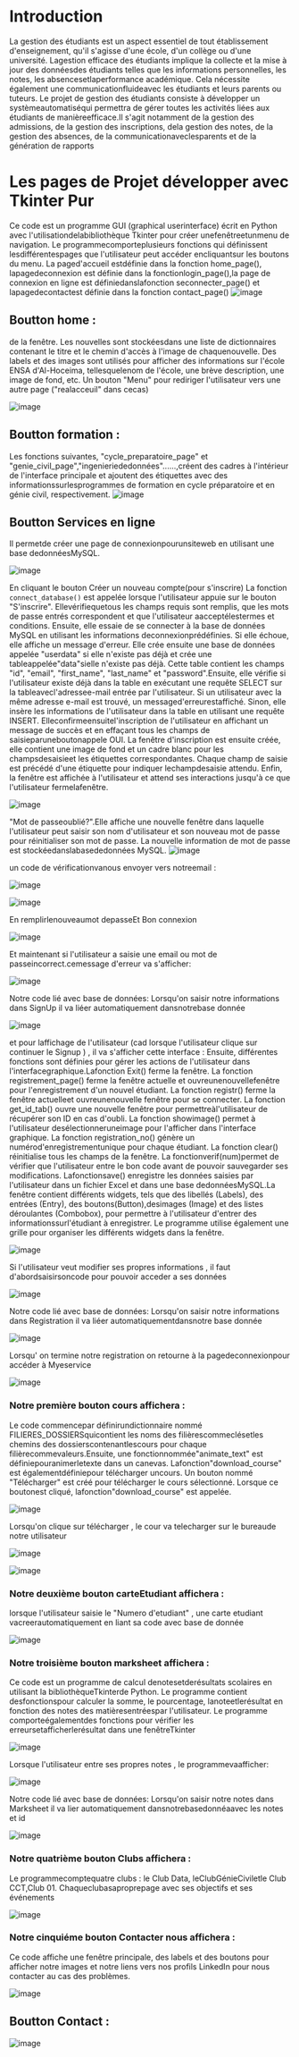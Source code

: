 # Introduction 
La gestion des étudiants est un aspect essentiel de tout établissement
d'enseignement, qu'il s'agisse d'une école, d'un collège ou d'une université. Lagestion efficace des étudiants implique la collecte et la mise à jour des donnéesdes étudiants telles que les informations personnelles, les notes, les absencesetlaperformance académique. Cela nécessite également une communicationfluideavec les étudiants et leurs parents ou tuteurs. Le projet de gestion des étudiants consiste à développer un systèmeautomatiséqui permettra de gérer toutes les activités liées aux étudiants de manièreefficace.Il s'agit notamment de la gestion des admissions, de la gestion des inscriptions, dela gestion des notes, de la gestion des absences, de la communicationaveclesparents et de la génération de rapports

# Les pages de Projet développer avec Tkinter Pur 
Ce code est un programme GUI (graphical userinterface) écrit en Python avec l'utilisationdelabibliothèque Tkinter pour créer unefenêtreetunmenu de navigation. Le programmecomporteplusieurs fonctions qui définissent lesdifférentespages que l'utilisateur peut accéder encliquantsur les boutons du menu. La paged'accueil estdéfinie dans la fonction home_page(), lapagedeconnexion est définie dans la fonctionlogin_page(),la page de connexion en ligne est définiedanslafonction seconnecter_page() et lapagedecontactest définie dans la fonction contact_page()
![image](https://github.com/chaymaemerhrioui1/gestion_des_etudiants/assets/128318349/f16ecd32-11de-4579-8423-c6ac3cb16c04)

## Boutton home : 

 de la fenêtre. Les nouvelles sont stockéesdans une liste de dictionnaires contenant le titre et le chemin d'accès à l'image de chaquenouvelle. Des labels et des images sont utilisés pour afficher des informations sur l'école ENSA d'Al-Hoceima, tellesquelenom de l'école, une brève description, une image de fond, etc. Un bouton "Menu" pour rediriger l'utilisateur vers une autre page ("realacceuil" dans cecas)

![image](https://github.com/chaymaemerhrioui1/gestion_des_etudiants/assets/128318349/f107dd52-0873-44ce-9411-38d4c49a79ae)

## Boutton formation : 

Les fonctions suivantes, "cycle_preparatoire_page" et "genie_civil_page","ingenieriededonnées"......,créent des cadres à l'intérieur de l'interface principale et ajoutent des étiquettes avec des informationssurlesprogrammes de formation en cycle préparatoire et en génie civil, respectivement.
![image](https://github.com/chaymaemerhrioui1/gestion_des_etudiants/assets/128318349/d1795010-d316-435a-b173-31afee25d8f0)

## Boutton Services en ligne

Il permetde créer une page de connexionpourunsiteweb en utilisant une base dedonnéesMySQL. 

![image](https://github.com/chaymaemerhrioui1/gestion_des_etudiants/assets/128318349/ba0fc4e5-1cb2-452d-b2cc-3a2e5143f4d3)

En cliquant le bouton Créer un nouveau compte(pour s'inscrire)
La fonction `connect_database()` est appelée lorsque l'utilisateur appuie sur le bouton "S'inscrire". Ellevérifiequetous les champs requis sont remplis, que les mots de passe entrés correspondent et que l'utilisateur aacceptélestermes et conditions. Ensuite, elle essaie de se connecter à la base de données MySQL en utilisant les informations deconnexionprédéfinies. Si elle échoue, elle affiche un message d'erreur. Elle crée ensuite une base de données appelée "userdata" si elle n'existe pas déjà et crée une tableappelée"data"sielle n'existe pas déjà. Cette table contient les champs "id", "email", "first_name", "last_name" et "password".Ensuite, elle vérifie si l'utilisateur existe déjà dans la table en exécutant une requête SELECT sur la tableavecl'adressee-mail entrée par l'utilisateur. Si un utilisateur avec la même adresse e-mail est trouvé, un messaged'erreurestaffiché.
Sinon, elle insère les informations de l'utilisateur dans la table en utilisant une requête INSERT. Elleconfirmeensuitel'inscription de l'utilisateur en affichant un message de succès et en effaçant tous les champs de saisieparuneboutonappele OUI. La fenêtre d'inscription est ensuite créée, elle contient une image de fond et un cadre blanc pour les champsdesaisieet les étiquettes correspondantes. Chaque champ de saisie est précédé d'une étiquette pour indiquer lechampdesaisie attendu.
Enfin, la fenêtre est affichée à l'utilisateur et attend ses interactions jusqu'à ce que l'utilisateur fermelafenêtre.

![image](https://github.com/chaymaemerhrioui1/gestion_des_etudiants/assets/128318349/c2fcc11b-f021-45d9-b9ea-5947d8bdf81b)

"Mot de passeoublié?".Elle affiche une nouvelle fenêtre dans laquelle l'utilisateur peut saisir son nom d'utilisateur et son nouveau mot de passe pour réinitialiser son mot de passe. La nouvelle information de mot de passe est stockéedanslabasededonnées MySQL. 
![image](https://github.com/chaymaemerhrioui1/gestion_des_etudiants/assets/128318349/ec2828cf-badb-473e-a9ad-58302a742f14)

un code de vérificationvanous envoyer vers notreemail : 

![image](https://github.com/chaymaemerhrioui1/gestion_des_etudiants/assets/128318349/71f17c79-cde4-45cc-818d-1cd4b995466b)

![image](https://github.com/chaymaemerhrioui1/gestion_des_etudiants/assets/128318349/4adc1b10-792a-41f6-80b8-1e9265267496)


En remplirlenouveaumot depasseEt Bon connexion

![image](https://github.com/chaymaemerhrioui1/gestion_des_etudiants/assets/128318349/4a06bd90-b373-4521-9ed2-ae394a4f227e)

Et maintenant si l'utilisateur a saisie une email ou mot de passeincorrect.cemessage d'erreur va s'afficher: 

![image](https://github.com/chaymaemerhrioui1/gestion_des_etudiants/assets/128318349/a7d508a8-9e54-486a-a8f6-6d4c1bbf322c)

Notre code lié avec base de données:
Lorsqu'on saisir notre informations dans SignUp il va liéer automatiquement dansnotrebase donnée

![image](https://github.com/chaymaemerhrioui1/gestion_des_etudiants/assets/128318349/1d567d0c-1ded-47dc-af7b-ac6c6860773f)

et pour laffichage de l'utilisateur (cad lorsque l'utilisateur clique sur continuer le Signup ) , il va s'afficher cette interface : 
Ensuite, différentes fonctions sont définies pour gérer les actions de l'utilisateur dans l'interfacegraphique.Lafonction Exit() ferme la fenêtre. La fonction registrement_page() ferme la fenêtre actuelle et ouvreunenouvellefenêtre pour l'enregistrement d'un nouvel étudiant. La fonction registr() ferme la fenêtre actuelleet ouvreunenouvelle fenêtre pour se connecter. La fonction get_id_tab() ouvre une nouvelle fenêtre pour permettreàl'utilisateur de récupérer son ID en cas d'oubli. La fonction showimage() permet à l'utilisateur desélectionneruneimage pour l'afficher dans l'interface graphique. La fonction registration_no() génère un numérod'enregistrementunique pour chaque étudiant. La fonction clear() réinitialise tous les champs de la fenêtre. La fonctionverif(num)permet de vérifier que l'utilisateur entre le bon code avant de pouvoir sauvegarder ses modifications. Lafonctionsave() enregistre les données saisies par l'utilisateur dans un fichier Excel et dans une base dedonnéesMySQL.La fenêtre contient différents widgets, tels que des libellés (Labels), des entrées (Entry), des boutons(Button),desimages (Image) et des listes déroulantes (Combobox), pour permettre à l'utilisateur d'entrer des informationssurl'étudiant à enregistrer. Le programme utilise également une grille pour organiser les différents widgets dans la fenêtre. 

![image](https://github.com/chaymaemerhrioui1/gestion_des_etudiants/assets/128318349/fcf778a1-c1c8-46a0-9529-dbf08a1e132c)

Si l'utilisateur veut modifier ses propres informations , il faut d'abordsaisirsoncode pour pouvoir acceder a ses données 

![image](https://github.com/chaymaemerhrioui1/gestion_des_etudiants/assets/128318349/8c138dfe-49b6-4e69-8520-7d306f3d40a3)

Notre code lié avec base de données:
Lorsqu'on saisir notre informations dans Registration il va liéer automatiquementdansnotre base donnée

![image](https://github.com/chaymaemerhrioui1/gestion_des_etudiants/assets/128318349/ace7c693-9c68-4100-8524-58a5db38f66d)

Lorsqu' on termine notre registration on retourne à la pagedeconnexionpour accéder à Myeservice

![image](https://github.com/chaymaemerhrioui1/gestion_des_etudiants/assets/128318349/e98c2da8-1a2d-4277-878e-4982df75ca09)
### Notre première bouton cours affichera :

Le code commencepar définirundictionnaire nommé FILIERES_DOSSIERSquicontient les noms des filièrescommeclésetles chemins des dossierscontenantlescours pour chaque filièrecommevaleurs.Ensuite, une fonctionnommée"animate_text" est définiepouranimerletexte dans un canevas. Lafonction"download_course" est égalementdéfiniepour télécharger uncours.
Un bouton nommé "Télécharger" est créé pour télécharger le cours sélectionné. Lorsque ce boutonest cliqué, lafonction"download_course" est appelée.

![image](https://github.com/chaymaemerhrioui1/gestion_des_etudiants/assets/128318349/c9afad38-fe5b-4850-ac61-40f350a2d8e8)

Lorsqu'on clique sur télécharger , le cour va telecharger sur le bureaude notre utilisateur

![image](https://github.com/chaymaemerhrioui1/gestion_des_etudiants/assets/128318349/776a2751-3684-4171-9239-aa3ded5023da)

![image](https://github.com/chaymaemerhrioui1/gestion_des_etudiants/assets/128318349/ebdf2fd2-43f4-414b-885a-7d301785481d)

### Notre deuxième bouton carteEtudiant affichera :

lorsque l'utilisateur saisie le "Numero d'etudiant" , une carte etudiant vacreerautomatiquement en liant sa code avec base de donnée

![image](https://github.com/chaymaemerhrioui1/gestion_des_etudiants/assets/128318349/1c19ddd3-4bb1-43a4-94fa-7127c8b19f52)

### Notre troisième bouton marksheet affichera :

Ce code est un programme de calcul denotesetderésultats scolaires en utilisant la bibliothèqueTkinterde Python. Le programme contient desfonctionspour calculer la somme, le pourcentage, lanoteetlerésultat en fonction des notes des matièresentréespar l'utilisateur. Le programme comporteégalementdes fonctions pour vérifier les erreursetafficherlerésultat dans une fenêtreTkinter

![image](https://github.com/chaymaemerhrioui1/gestion_des_etudiants/assets/128318349/1e3104a5-5e61-4b2e-a151-9125681283df)

Lorsque l'utilisateur entre ses propres notes , le programmevaafficher:

![image](https://github.com/chaymaemerhrioui1/gestion_des_etudiants/assets/128318349/59d18cb6-183b-4150-bb65-8e9aff2cc14e)

Notre code lié avec base de données:
Lorsqu'on saisir notre notes dans Marksheet il va lier automatiquement dansnotrebasedonnéaavec les notes et id

![image](https://github.com/chaymaemerhrioui1/gestion_des_etudiants/assets/128318349/89e74c4f-1e57-4ea0-bcbe-7566c2817a50)

### Notre quatrième bouton Clubs affichera :

Le programmecomptequatre clubs : le Club Data, leClubGénieCiviletle Club CCT,Club 01. Chaqueclubasaproprepage avec ses objectifs et ses événements

![image](https://github.com/chaymaemerhrioui1/gestion_des_etudiants/assets/128318349/f2fc21d1-bd1d-4781-a74d-d4047493e1cf)

### Notre cinquiéme bouton Contacter nous affichera :

Ce code affiche une fenêtre principale, des labels et des boutons
pour afficher notre images et notre liens vers nos profils LinkedIn pour nous contacter au cas des problèmes.

![image](https://github.com/chaymaemerhrioui1/gestion_des_etudiants/assets/128318349/a380b385-bb83-4719-800a-2c73eae3c7da)


## Boutton Contact : 

![image](https://github.com/chaymaemerhrioui1/gestion_des_etudiants/assets/128318349/32150861-0c7c-4585-957d-921340e7d814)









